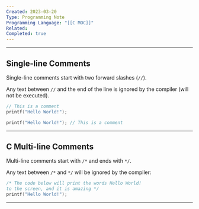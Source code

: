 ```yaml
---
Created: 2023-03-20
Type: Programming Note
Programming Language: "[[C MOC]]"
Related: 
Completed: true
---
```

---
## Single-line Comments

Single-line comments start with two forward slashes (`//`).

Any text between `//` and the end of the line is ignored by the compiler (will not be executed).
```C
// This is a comment  
printf("Hello World!");

printf("Hello World!"); // This is a comment
```
---

## C Multi-line Comments

Multi-line comments start with `/*` and ends with `*/`.

Any text between `/*` and `*/` will be ignored by the compiler:
```C
/* The code below will print the words Hello World!  
to the screen, and it is amazing */  
printf("Hello World!");
```

---

